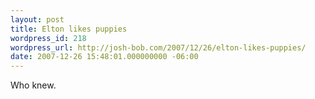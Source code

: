 ```yaml
---
layout: post
title: Elton likes puppies
wordpress_id: 218
wordpress_url: http://josh-bob.com/2007/12/26/elton-likes-puppies/
date: 2007-12-26 15:48:01.000000000 -06:00
---
```

<!--Mime Type of File is image/jpeg --><div><a href="http://josh-bob.com/wp-photos/20071226-154801-1.jpg"><img src="http://josh-bob.com/wp-photos/thumb.20071226-154801-1.jpg" alt="" /></a></div> Who knew.

